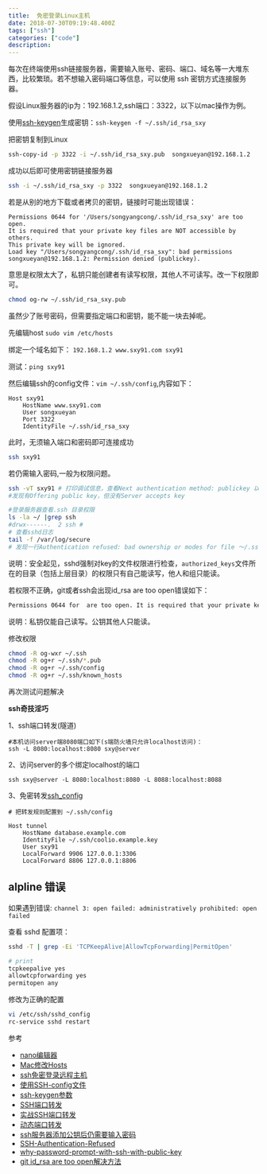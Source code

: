 ```yaml
---
title:  免密登录Linux主机
date: 2018-07-30T09:19:48.400Z
tags: ["ssh"]
categories: ["code"]
description:
---
```


每次在终端使用ssh链接服务器，需要输入账号、密码、端口、域名等一大堆东西，比较繁琐。若不想输入密码端口等信息，可以使用 ssh 密钥方式连接服务器。


假设Linux服务器的ip为：192.168.1.2,ssh端口：3322，以下以mac操作为例。


使用[ssh-keygen](https://blog.csdn.net/u013227473/article/details/78989041)生成密钥：`ssh-keygen -f ~/.ssh/id_rsa_sxy`


把密钥复制到Linux
```sh
ssh-copy-id -p 3322 -i ~/.ssh/id_rsa_sxy.pub  songxueyan@192.168.1.2
```

成功以后即可使用密钥链接服务器

```sh
ssh -i ~/.ssh/id_rsa_sxy -p 3322  songxueyan@192.168.1.2
```

若是从别的地方下载或者拷贝的密钥，链接时可能出现错误：
```
Permissions 0644 for '/Users/songyangcong/.ssh/id_rsa_sxy' are too open.
It is required that your private key files are NOT accessible by others.
This private key will be ignored.
Load key "/Users/songyangcong/.ssh/id_rsa_sxy": bad permissions
songxueyan@192.168.1.2: Permission denied (publickey).
```

意思是权限太大了，私钥只能创建者有读写权限，其他人不可读写。改一下权限即可。
```bash
chmod og-rw ~/.ssh/id_rsa_sxy.pub
```




虽然少了账号密码，但需要指定端口和密钥，能不能一块去掉呢。


先编辑host
`sudo vim /etc/hosts`

绑定一个域名如下：
`192.168.1.2 www.sxy91.com sxy91`

测试：`ping sxy91`

然后编辑ssh的config文件：`vim ~/.ssh/config`,内容如下： 
```nginx
Host sxy91
    HostName www.sxy91.com
    User songxueyan
    Port 3322
    IdentityFile ~/.ssh/id_rsa_sxy
```

此时，无须输入端口和密码即可连接成功

```sh
ssh sxy91
```

若仍需输入密码,一般为权限问题。

```sh
ssh -vT sxy91 # 打印调试信息，查看Next authentication method: publickey 以后的行。
#发现有Offering public key，但没有Server accepts key

#登录服务器查看.ssh 目录权限
ls -la ~/ |grep ssh
#drwx------.  2 ssh # 
# 查看sshd日志
tail -f /var/log/secure
# 发现一行Authentication refused: bad ownership or modes for file ～/.ssh/authorized_keys
```

说明：安全起见，sshd强制对key的文件权限进行检查，`authorized_keys`文件所在的目录（包括上层目录）的权限只有自己能读写，他人和组只能读。

若权限不正确，git或者ssh会出现id_rsa are too open错误如下：
```bash
Permissions 0644 for  are too open. It is required that your private key files are NOT accessible by others. This private key will be ignored.
```

说明：私钥仅能自己读写。公钥其他人只能读。

修改权限

```bash
chmod -R og-wxr ~/.ssh
chmod -R og+r ~/.ssh/*.pub
chmod -R og+r ~/.ssh/config
chmod -R og+r ~/.ssh/known_hosts
```

再次测试问题解决




**ssh奇技淫巧**

1、ssh端口转发(隧道)
```
#本机访问server端8080端口如下(s端防火墙只允许localhost访问)：
ssh -L 8080:localhost:8080 sxy@server
```

2、访问server的多个绑定localhost的端口
```
ssh sxy@server -L 8080:localhost:8080 -L 8088:localhost:8088
```

3、免密转发[ssh_config](https://man.openbsd.org/ssh_config.5)
```
# 把转发规则配置到 ~/.ssh/config

Host tunnel
    HostName database.example.com
    IdentityFile ~/.ssh/coolio.example.key
    User sxy91
    LocalForward 9906 127.0.0.1:3306
    LocalForward 8806 127.0.0.1:8806
```

## alpline 错误

如果遇到错误: `
channel 3: open failed: administratively prohibited: open failed `

查看 sshd 配置项：  
```bash
sshd -T | grep -Ei 'TCPKeepAlive|AllowTcpForwarding|PermitOpen'

# print
tcpkeepalive yes
allowtcpforwarding yes
permitopen any
```

修改为正确的配置
```bash
vi /etc/ssh/sshd_config
rc-service sshd restart
```


参考

- [nano编辑器](https://www.vpser.net/manage/nano.html)
- [Mac修改Hosts](https://www.jianshu.com/p/752211238c1b)
- [ssh免密登录远程主机](https://blog.csdn.net/feinifi/article/details/78213297)
- [使用SSH-config文件](http://daemon369.github.io/ssh/2015/03/21/using-ssh-config-file)
- [ssh-keygen参数](https://blog.51cto.com/13691477/2121696)
- [SSH端口转发](https://www.cnblogs.com/520yang/articles/5405323.html)
- [实战SSH端口转发](https://www.ibm.com/developerworks/cn/linux/l-cn-sshforward/)
- [动态端口转发](https://blog.fundebug.com/2017/04/24/ssh-port-forwarding/)
- [ssh服务器添加公钥后仍需要输入密码](https://www.bo56.com/ssh%E5%85%8D%E5%AF%86%E7%A0%81%E7%99%BB%E9%99%86%E8%AE%BE%E7%BD%AE%E6%97%B6authentication-refused-bad-ownership-or-modes%E9%94%99%E8%AF%AF%E8%A7%A3%E5%86%B3%E6%96%B9%E6%B3%95/)
- [SSH-Authentication-Refused](https://www.daveperrett.com/articles/2010/09/14/ssh-authentication-refused/)
- [why-password-prompt-with-ssh-with-public-key](https://unix.stackexchange.com/questions/36540/why-am-i-still-getting-a-password-prompt-with-ssh-with-public-key-authentication)
- [git id_rsa are too open解决方法](https://www.jianshu.com/p/ac1594058493)
